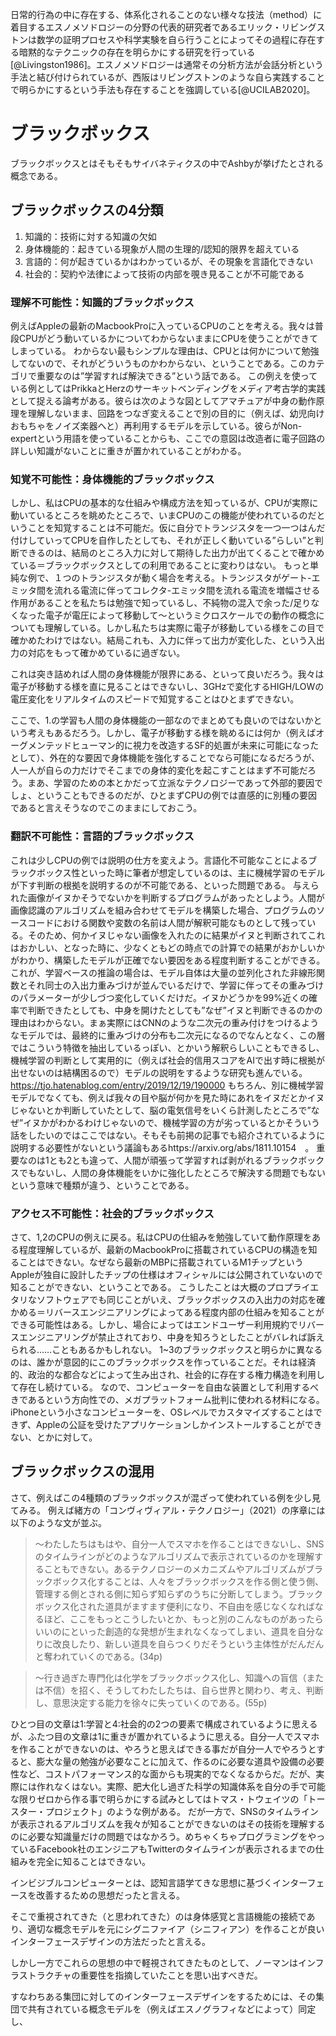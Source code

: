 日常的行為の中に存在する、体系化されることのない様々な技法（method）に着目するエスノメソドロジーの分野の代表的研究者であるエリック・リビングストンは数学の証明プロセスや科学実験を自ら行うことによってその過程に存在する暗黙的なテクニックの存在を明らかにする研究を行っている[@Livingston1986]。エスノメソドロジーは通常その分析方法が会話分析という手法と結び付けられているが、西阪はリビングストンのような自ら実践することで明らかにするという手法も存在することを強調している[@UCILAB2020]。


# ブラックボックス

ブラックボックスとはそもそもサイバネティクスの中でAshbyが挙げたとされる概念である。

## ブラックボックスの4分類

<!-- 1. ????：起きている現象が・・・・何だ？ -->
1. 知識的：技術に対する知識の欠如
1. 身体機能的：起きている現象が人間の生理的/認知的限界を超えている
1. 言語的：何が起きているかはわかっているが、その現象を言語化できない
1. 社会的：契約や法律によって技術の内部を覗き見ることが不可能である

### 理解不可能性：知識的ブラックボックス

例えばAppleの最新のMacbookProに入っているCPUのことを考える。我々は普段CPUがどう動いているかについてわからないままにCPUを使うことができてしまっている。
わからない最もシンプルな理由は、CPUとは何かについて勉強してないので、それがどういうものかわからない、ということである。このカテゴリで重要なのは”学習すれば解決できる”という話である。
この例えを使っている例としてはPrikkaとHerzのサーキットベンディングをメディア考古学的実践として捉える論考がある。彼らは次のような図としてアマチュアが中身の動作原理を理解しないまま、回路をつなぎ変えることで別の目的に（例えば、幼児向けおもちゃをノイズ楽器へと）再利用するモデルを示している。彼らがNon-expertという用語を使っていることからも、ここでの意図は改造者に電子回路の詳しい知識がないことに重きが置かれていることがわかる。


### 知覚不可能性：身体機能的ブラックボックス

しかし、私はCPUの基本的な仕組みや構成方法を知っているが、CPUが実際に動いているところを眺めたところで、いまCPUのこの機能が使われているのだということを知覚することは不可能だ。仮に自分でトランジスタを一つ一つはんだ付けしていってCPUを自作したとしても、それが正しく動いている”らしい”と判断できるのは、結局のところ入力に対して期待した出力が出てくることで確かめている＝ブラックボックスとしての利用であることに変わりはない。
もっと単純な例で、１つのトランジスタが動く場合を考える。トランジスタがゲート-エミッタ間を流れる電流に伴ってコレクタ-エミッタ間を流れる電流を増幅させる作用があることを私たちは勉強で知っているし、不純物の混入で余った/足りなくなった電子が電圧によって移動して～というミクロスケールでの動作の概念についても理解している。しかし私たちは実際に電子が移動している様をこの目で確かめたわけではない。結局これも、入力に伴って出力が変化した、という入出力の対応をもって確かめているに過ぎない。

これは突き詰めれば人間の身体機能が限界にある、といって良いだろう。我々は電子が移動する様を直に見ることはできないし、3GHzで変化するHIGH/LOWの電圧変化をリアルタイムのスピードで知覚することはひとまずできない。

ここで、1.の学習も人間の身体機能の一部なのでまとめても良いのではないかという考えもあるだろう。しかし、電子が移動する様を眺めるには何か（例えばオーグメンテッドヒューマン的に視力を改造するSF的処置が未来に可能になったとして）、外在的な要因で身体機能を強化することでなら可能になるだろうが、人一人が自らの力だけでそこまでの身体的変化を起こすことはまず不可能だろう。まあ、学習のための本とかだって立派なテクノロジーであって外部的要因でしょ、ということもできるのだが、ひとまずCPUの例では直感的に別種の要因であると言えそうなのでこのままにしておこう。

### 翻訳不可能性：言語的ブラックボックス

これは少しCPUの例では説明の仕方を変えよう。言語化不可能なことによるブラックボックス性といった時に筆者が想定しているのは、主に機械学習のモデルが下す判断の根拠を説明するのが不可能である、といった問題である。
与えられた画像がイヌかそうでないかを判断するプログラムがあったとしよう。人間が画像認識のアルゴリズムを組み合わせてモデルを構築した場合、プログラムのソースコードにおける関数や変数の名前は人間が解釈可能なものとして残っている。そのため、何かイヌじゃない画像を入れたのに結果がイヌと判断されてこれはおかしい、となった時に、少なくともどの時点での計算での結果がおかしいかがわかり、構築したモデルが正確でない要因をある程度判断することができる。
これが、学習ベースの推論の場合は、モデル自体は大量の並列化された非線形関数とそれ同士の入出力重みづけが並んでいるだけで、学習に伴ってその重みづけのパラメーターが少しづつ変化していくだけだ。イヌかどうかを99%近くの確率で判断できたとしても、中身を開けたとしても”なぜ”イヌと判断できるのかの理由はわからない。まぁ実際にはCNNのような二次元の重み付けをつけるようなモデルでは、最終的に重みづけの分布も二次元になるのでなんとなく、この層ではこういう特徴を抽出しているっぽい、とかいう解釈らしいこともできるし、機械学習の判断として実用的に（例えば社会的信用スコアをAIで出す時に根拠が出せないのは結構困るので）モデルの説明をするような研究も進んでいる。 https://tjo.hatenablog.com/entry/2019/12/19/190000
もちろん、別に機械学習モデルでなくても、例えば我々の目や脳が何かを見た時にあれをイヌだとかイヌじゃないとか判断していたとして、脳の電気信号をいくら計測したところで”なぜ”イヌかがわかるわけじゃないので、機械学習の方が劣っているとかそういう話をしたいのではここではない。そもそも前掲の記事でも紹介されているように説明する必要性がないという議論もあるhttps://arxiv.org/abs/1811.10154　。
重要なのは1とも2とも違って、人間が頑張って学習すれば剥がれるブラックボックスでもないし、人間の身体機能をいかに強化したところで解決する問題でもないという意味で種類が違う、ということである。


### アクセス不可能性：社会的ブラックボックス

さて、1,2のCPUの例えに戻る。私はCPUの仕組みを勉強していて動作原理をある程度理解しているが、最新のMacbookProに搭載されているCPUの構造を知ることはできない。なぜなら最新のMBPに搭載されているM1チップというAppleが独自に設計したチップの仕様はオフィシャルには公開されていないので知ることができない、ということである。
こうしたことは大概のプロプライエタリなソフトウェアでも同じことがいえ、ブラックボックスの入出力の対応を確かめる＝リバースエンジニアリングによってある程度内部の仕組みを知ることができる可能性はある。しかし、場合によってはエンドユーザー利用規約でリバースエンジニアリングが禁止されており、中身を知ろうとしたことがバレれば訴えられる……こともあるかもしれない。
1~3のブラックボックスと明らかに異なるのは、誰かが意図的にこのブラックボックスを作っていることだ。それは経済的、政治的な都合などによって生み出され、社会的に存在する権力構造を利用して存在し続けている。
なので、コンピューターを自由な装置として利用するべきであるという方向性での、メガプラットフォーム批判に使われる材料になる。iPhoneという小さなコンピューターを、OSレベルでカスタマイズすることはできず、Appleの公証を受けたアプリケーションしかインストールすることができない、とかに対して。

## ブラックボックスの混用

さて、例えばこの4種類のブラックボックスが混ざって使われている例を少し見てみる。
例えば緒方の「コンヴィヴィアル・テクノロジー」（2021）の序章には以下のような文が並ぶ。


> ～わたしたちはもはや、自分一人でスマホを作ることはできないし、SNSのタイムラインがどのようなアルゴリズムで表示されているのかを理解することもできない。あるテクノロジーのメカニズムやアルゴリズムがブラックボックス化することは、人々をブラックボックスを作る側と使う側、管理する側とされる側に知らず知らずのうちに分断してしまう。ブラックボックス化された道具がますます便利になり、不自由を感じなくなればなるほど、ここをもっとこうしたいとか、もっと別のこんなものがあったらいいのにといった創造的な発想が生まれなくなってしまい、道具を自分なりに改良したり、新しい道具を自らつくりだそうという主体性がだんだんと奪われていくのである。(34p)

> ～行き過ぎた専門化は化学をブラックボックス化し、知識への盲信（または不信）を招く、そうしてわたしたちは、自ら世界と関わり、考え、判断し、意思決定する能力を徐々に失っていくのである。(55p)

ひとつ目の文章は1:学習と4:社会的の2つの要素で構成されているように思えるが、ふたつ目の文章は1に重きが置かれているように思える。自分一人でスマホを作ることができないのは、やろうと思えばできる事だが自分一人でやろうとすると、膨大な量の勉強が必要なことに加えて、作るのに必要な道具や設備の必要性など、コストパフォーマンス的な面からも現実的でなくなるからだ。だが、実際には作れなくはない。実際、肥大化し過ぎた科学の知識体系を自分の手で可能な限りゼロから作る事で明らかにする試みとしてはトマス・トウェイツの「トースター・プロジェクト」のような例がある。
だが一方で、SNSのタイムラインが表示されるアルゴリズムを我々が知ることができないのはその技術を理解するのに必要な知識量だけの問題ではなかろう。めちゃくちゃプログラミングをやっているFacebook社のエンジニアもTwitterのタイムラインが表示されるまでの仕組みを完全に知ることはできない。




インビジブルコンピューターとは、認知言語学てきな思想に基づくインターフェースを改善するための思想だったと言える。

そこで重視されてきた（と思われてきた）のは身体感覚と言語機能の接続であり、適切な概念モデルを元にシグニファイア（シニフィアン）を作ることが良いインターフェースデザインの方法だったと言える。

しかし一方でこれらの思想の中で軽視されてきたものとして、ノーマンはインフラストラクチャの重要性を指摘していたことを思い出すべきだ。

すなわちある集団に対してのインターフェースデザインをするためには、その集団で共有されている概念モデルを（例えばエスノグラフィなどによって）同定し、

